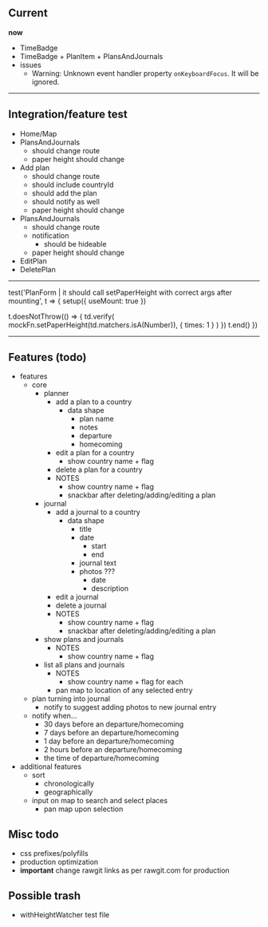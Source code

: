 ## Current

**now**
- TimeBadge
- TimeBadge + PlanItem + PlansAndJournals
- issues
  - Warning: Unknown event handler property `onKeyboardFocus`. It will be ignored.

---

## Integration/feature test

- Home/Map
- PlansAndJournals
  - should change route
  - paper height should change
- Add plan
  - should change route
  - should include countryId
  - should add the plan
  - should notify as well
  - paper height should change
- PlansAndJournals
  - should change route
  - notification
    - should be hideable
  - paper height should change
- EditPlan
- DeletePlan

---

test('PlanForm | it should call setPaperHeight with correct args after mounting', t => {
  setup({ useMount: true })

  t.doesNotThrow(() => {
    td.verify(
      mockFn.setPaperHeight(td.matchers.isA(Number)),
      { times: 1 }
    )
  })
  t.end()
})

---

## Features (todo)

- features
  - core
    - planner
      - add a plan to a country
        - data shape
          - plan name
          - notes
          - departure
          - homecoming
      - edit a plan for a country
        - show country name + flag
      - delete a plan for a country
      - NOTES
        - show country name + flag
        - snackbar after deleting/adding/editing a plan
    - journal
      - add a journal to a country
        - data shape
          - title
          - date
            - start
            - end
          - journal text
          - photos ???
            - date
            - description
      - edit a journal
      - delete a journal
      - NOTES
        - show country name + flag
        - snackbar after deleting/adding/editing a plan
    - show plans and journals
      - NOTES
        - show country name + flag
    - list all plans and journals
      - NOTES
        - show country name + flag for each
      - pan map to location of any selected entry
  - plan turning into journal
    - notify to suggest adding photos to new journal entry
  - notify when...
    - 30 days before an departure/homecoming
    - 7 days before an departure/homecoming
    - 1 day before an departure/homecoming
    - 2 hours before an departure/homecoming
    - the time of departure/homecoming
- additional features
  - sort
    - chronologically
    - geographically
  - input on map to search and select places
    - pan map upon selection

## Misc todo

- css prefixes/polyfills
- production optimization
- **important** change rawgit links as per rawgit.com for production

## Possible trash

- withHeightWatcher test file
